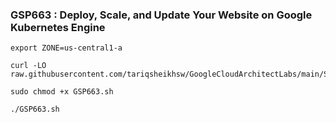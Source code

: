 ### GSP663 :  Deploy, Scale, and Update Your Website on Google Kubernetes Engine 

```
export ZONE=us-central1-a
```

```
curl -LO raw.githubusercontent.com/tariqsheikhsw/GoogleCloudArchitectLabs/main/Solutions/GSP663.sh

sudo chmod +x GSP663.sh

./GSP663.sh
```
